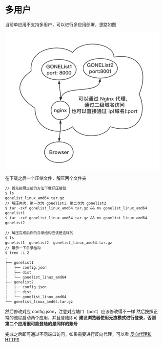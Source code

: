 # 多用户

当前单应用不支持多用户，可以进行多应用部署，思路如图

![multi](./img/multi-account/multi.png)

在下载之后一个压缩文件，解压两个文件夹

```
// 首先按照之前的方法下载好压缩包
$ ls
gonelist_linux_amd64.tar.gz
// 解压两次，第一次为 gonelist1，第二次为 gonelist2
$ tar -zxf gonelist_linux_amd64.tar.gz && mv gonelist_linux_amd64 gonelist1
$ tar -zxf gonelist_linux_amd64.tar.gz && mv gonelist_linux_amd64 gonelist2

// 解压完成后你的目录结构应该是这样的
$ ls
gonelist1  gonelist2  gonelist_linux_amd64.tar.gz
// 展示一下目录结构
$ tree -L 2
.
├── gonelist1
│   ├── config.json
│   ├── dist
│   └── gonelist_linux_amd64
├── gonelist2
│   ├── config.json
│   ├── dist
│   └── gonelist_linux_amd64
└── gonelist_linux_amd64.tar.gz
```

然后修改对应 config.json，注意对应端口（port）应该修改得不一样
然后按照正常的流程启动两个应用，并且登陆即可
**建议浏览器使用无痕模式进行登录，否则第二个应用很可能登陆的是同样的账号**

完成之后即可通过不同端口访问，如果需要进行反向代理，可以看 [反向代理和 HTTPS](reverse-https)